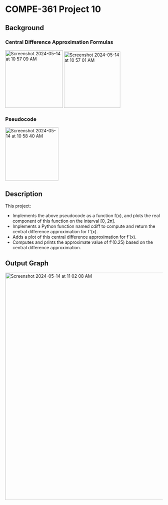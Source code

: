 # COMPE-361 Project 10
## Background
### Central Difference Approximation Formulas
<img width="184" alt="Screenshot 2024-05-14 at 10 57 09 AM" src="https://github.com/aarontartz/Advanced-Programming-Projects/assets/166546889/12498017-6745-4c82-b94d-db09ef067f57">
<img width="180" alt="Screenshot 2024-05-14 at 10 57 01 AM" src="https://github.com/aarontartz/Advanced-Programming-Projects/assets/166546889/1d40d8bc-6988-453e-be7b-40416de10078">

### Pseudocode
<img width="170" alt="Screenshot 2024-05-14 at 10 58 40 AM" src="https://github.com/aarontartz/Advanced-Programming-Projects/assets/166546889/6061e9ec-e864-4a45-b27e-4782f089f63b">

## Description
This project:
* Implements the above pseudocode as a function f(x), and plots the real component of this function on the interval [0, 2π].
* Implements a Python function named cdiff to compute and return the central difference approximation for f'(x).
* Adds a plot of this central difference approximation for f'(x).
* Computes and prints the approximate value of f'(0.25) based on the central difference approximation.

## Output Graph
<img width="725" alt="Screenshot 2024-05-14 at 11 02 08 AM" src="https://github.com/aarontartz/Advanced-Programming-Projects/assets/166546889/dd971cdf-bed7-421f-a6c1-4d3fc9020c5f">
